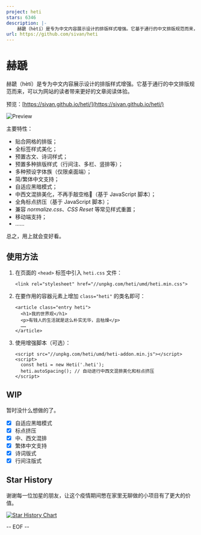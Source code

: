 ```yaml
---
project: heti
stars: 6346
description: |-
    赫蹏（hètí）是专为中文内容展示设计的排版样式增强。它基于通行的中文排版规范而来，可以为网站的读者带来更好的文章阅读体验。
url: https://github.com/sivan/heti
---
```


# 赫蹏

赫蹏（hètí）是专为中文内容展示设计的排版样式增强。它基于通行的中文排版规范而来，可以为网站的读者带来更好的文章阅读体验。

预览：[https://sivan.github.io/heti/](https://sivan.github.io/heti/)

![Preview](https://raw.githubusercontent.com/sivan/heti/master/_site/assets/screenshot-grid.png)

主要特性：
- 贴合网格的排版；
- 全标签样式美化；
- 预置古文、诗词样式；
- 预置多种排版样式（行间注、多栏、竖排等）；
- 多种预设字体族（仅限桌面端）；
- 简/繁体中文支持；
- 自适应黑暗模式；
- 中西文混排美化，不再手敲空格👏（基于 JavaScript 脚本）；
- 全角标点挤压（基于 JavaScript 脚本）；
- 兼容 *normalize.css*、*CSS Reset* 等常见样式重置；
- 移动端支持；
- ……

总之，用上就会变好看。

## 使用方法

1. 在页面的 `<head>` 标签中引入 `heti.css` 文件：
    ```
    <link rel="stylesheet" href="//unpkg.com/heti/umd/heti.min.css">
    ```
1. 在要作用的容器元素上增加 `class="heti"` 的类名即可：
    ```
    <article class="entry heti">
      <h1>我的世界观</h1>
      <p>有钱人的生活就是这么朴实无华，且枯燥</p>
      ……
    </article>
    ```
1. 使用增强脚本（可选）：
    ```
    <script src="//unpkg.com/heti/umd/heti-addon.min.js"></script>
    <script>
      const heti = new Heti('.heti');
      heti.autoSpacing(); // 自动进行中西文混排美化和标点挤压
    </script>
    ```


## WIP

暂时没什么想做的了。

- [x] 自适应黑暗模式
- [x] 标点挤压
- [x] 中、西文混排
- [x] 繁体中文支持
- [x] 诗词版式
- [x] 行间注版式

## Star History

谢谢每一位加星的朋友，让这个疫情期间憋在家里无聊做的小项目有了更大的价值。

[![Star History Chart](https://api.star-history.com/svg?repos=sivan/heti&type=Date)](https://www.star-history.com/#sivan/heti&Date)

-- EOF --

